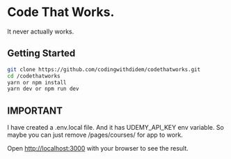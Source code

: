 # Code That Works.

It never actually works.

## Getting Started

```bash
git clone https://github.com/codingwithdidem/codethatworks.git
cd /codethatworks
yarn or npm install
yarn dev or npm run dev
```

## IMPORTANT

I have created a .env.local file. And it has UDEMY_API_KEY env variable. So maybe you can just remove /pages/courses/ for app to work.

Open [http://localhost:3000](http://localhost:3000) with your browser to see the result.
